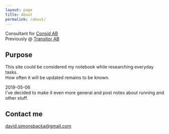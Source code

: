 ```yaml
---
layout: page
title: About
permalink: /about/
---
```


Consultant for [Consid AB](https://www.consid.se)\
Previously @ [Transitor AB](https://www.comers.se)

## Purpose
This site could be considered my notebook while researching everyday tasks.\
How often it will be updated remains to be known.

2019-05-06\
I've decided to make it even more general and post notes about running and other stuff.

## Contact me
[david.simonsbacka@gmail.com](mailto:david.simonsbacka@gmail.com)